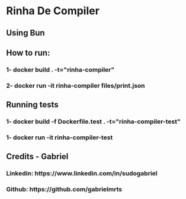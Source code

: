 <h1>Rinha De Compiler</h1>
<h2>Using Bun</h2>

<h2>How to run:</h2>
<h3><b>1-</b> docker build . -t="rinha-compiler"</h3>
<h3><b>2-</b> docker run -it rinha-compiler files/print.json</h3>

<h2>Running tests</h2>
<h3><b>1-</b> docker build -f Dockerfile.test . -t="rinha-compiler-test"</h3>
<h3><b>1-</b> docker run -it rinha-compiler-test</h3>

<h2>Credits - Gabriel</h2>
<h3>Linkedin: https://www.linkedin.com/in/sudogabriel</h3>
<h3>Github: https://github.com/gabrielmrts</h3>
